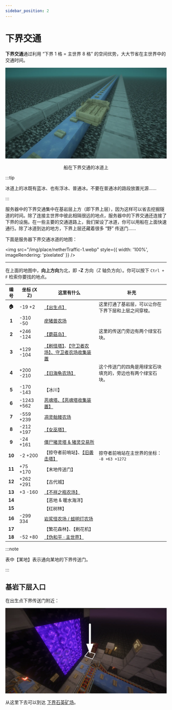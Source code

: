 ```yaml
---
sidebar_position: 2
---
```


# 下界交通

**下界交通**通过利用 “下界 1 格 = 主世界 8 格” 的空间优势，大大节省在主世界中的交通时间。

<center>
    <img src="/img/place/netherTraffic-2.webp"/>
    <p>船在下界交通的冰道上</p>
</center>

:::tip

冰道上的冰既有蓝冰、也有浮冰、普通冰。不要在普通冰的路段放置光源......

:::

服务器中的下界交通集中在基岩层上方（即下界上层），因为这样可以省去挖掘隧道的时间。除了连接主世界中彼此相隔很远的地点，服务器中的下界交通还连接了下界的设施。在一些主要的交通道路上，我们架设了冰道，你可以用船在上面快速通行。除了冰道到达的地方，下界上层还藏着很多 “野” 传送门......

下面是服务器下界交通冰道的地图：

<img src="/img/place/netherTraffic-1.webp" style={{ width: '100%', imageRendering: 'pixelated' }} />

---

在上面的地图中，**向上方向**为北，即 **-Z** 方向（Z 轴负方向）。你可以按下 `Ctrl + F` 检索你要找的地点。

|  编号  | 坐标 (X Z) | 这里有什么                                                   | 补充                                                       |
| :----: | ---------- | ------------------------------------------------------------ | ---------------------------------------------------------- |
| **🏠**  | -19 +2     | [【出生点】](/docs/place/spawnPoint)                         | 这里打通了基岩层，可以让你在下界下层和上层之间穿梭。       |
| **1**  | -310 -50   | [疣猪兽农场](/docs/place/machine/farm/疣猪兽农场)            |                                                            |
| **2**  | +246 -124  | [【蘑菇岛】](/docs/place/landscape/蘑菇岛)                   | 这里的传送门旁边有两个绿宝石块。                           |
| **3**  | +129 -104  | [【刷怪塔】](/docs/place/machine/overworld/刷怪塔)、[【守卫者农场】、守卫者农场收集装置](/docs/place/machine/overworld/守卫者农场) |                                                            |
| **4**  | +200 -210  | [【旧海龟农场】](/docs/place/legacy/旧海龟农场)              | 这个传送门的四角是用绿宝石块填充的，旁边也有两个绿宝石块。 |
| **5**  | -170 -143  | 【冰川】                                                     |                                                            |
| **6**  | -1243 +562 | [恶魂塔、【恶魂塔收集装置】](/docs/place/machine/farm/恶魂塔) |                                                            |
| **7**  | -559 +239  | [凋灵骷髅农场](/docs/place/machine/farm/凋灵骷髅农场)        |                                                            |
| **8**  | -212 +197  | [【女巫塔】](/docs/place/machine/overworld/女巫塔)           |                                                            |
| **9**  | -24 +161   | [僵尸猪灵塔 & 猪灵交易所](/docs/place/machine/farm/僵尸猪灵塔) |                                                            |
| **10** | -2 +200    | 【掠夺者前哨站】、[【旧袭击塔】](/docs/place/legacy/旧袭击塔) | 掠夺者前哨站在主世界的坐标：<br />`-8 +63 +1272`           |
| **11** | +75 +170   | 【末地传送门】                                               |                                                            |
| **12** | +262 +291  | 【古代城】                                                   |                                                            |
| **13** | +3 -160    | [【不祥之瓶农场】](/docs/place/machine/overworld/不祥之瓶农场) |                                                            |
| **14** |            | 【恶地 & 暖水海洋】                                          |                                                            |
| **15** |            | 【红树林】                                                   |                                                            |
| **16** | -299 334   | [岩浆怪农场 / 蛙明灯农场](/docs/place/machine/farm/岩浆怪农场) |                                                            |
| **17** |            | 【繁花森林】、【刷花机】                                     |                                                            |
| **18** | -52 +80    | [【伪和平 · 主世界】](/docs/place/machine/伪和平-主世界)     |                                                            |

:::note

表中【某地】表示通向某地的下界传送门。

:::

## 基岩下层入口

在出生点下界传送门附近：

![](/img/place/netherTraffic-3.webp)

从这里下去可以到达 [下界石英矿场](/docs/place/machine/下界石英矿场)。